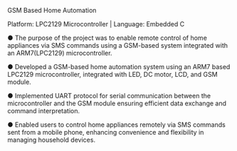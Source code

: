 GSM Based Home Automation 

Platform: LPC2129 Microcontroller   |   Language: Embedded C   

●	The purpose of the project was to enable remote control of home appliances via SMS commands using a GSM-based system integrated with an ARM7(LPC2129) microcontroller.

●	Developed a GSM-based home automation system using an ARM7 based LPC2129 microcontroller, integrated with LED, DC motor, LCD, and GSM module.

●	Implemented UART protocol for serial communication between the microcontroller and the GSM module ensuring efficient data exchange and command interpretation.

●	Enabled users to control home appliances remotely via SMS commands sent from a mobile phone, enhancing convenience and flexibility in managing household devices.
